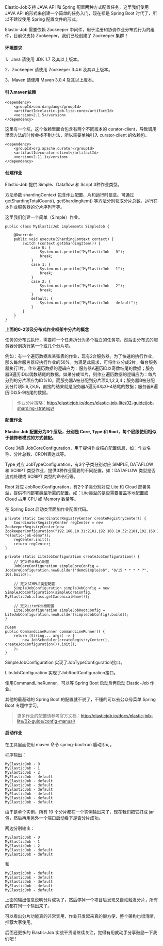 
Elastic-Job支持 JAVA API 和 Spring 配置两种方式配置任务，这里我们使用 JAVA API 的形式来创建一个简单的任务入门，现在都是 Spring Boot 时代了，所以不建议使用 Spring 配置文件的形式。

Elastic-Job 需要依赖 Zookeeper 中间件，用于注册和协调作业分布式行为的组件，目前仅支持 Zookeeper。我们已经创建了 Zookeeper 集群！

#### 环境要求

1、Java 请使用 JDK 1.7 及其以上版本。

2、Zookeeper 请使用 Zookeeper 3.4.6 及其以上版本。

3、Maven 请使用 Maven 3.0.4 及其以上版本。

#### 引入maven依赖

```
<dependency>
    <groupId>com.dangdang</groupId>
    <artifactId>elastic-job-lite-core</artifactId>
    <version>2.1.5</version>
</dependency>
```

这里有一个坑，这个依赖里面会包含有两个不同版本的 curator-client，导致调用里面方法的时候会找不到方法，所以需要单独引入 curator-client 的依赖包。


```
<dependency>
	<groupId>org.apache.curator</groupId>
	<artifactId>curator-client</artifactId>
	<version>2.11.1</version>
</dependency>
```

#### 创建作业

Elastic-Job 提供 Simple、Dataflow 和 Script 3种作业类型。

方法参数 shardingContext 包含作业配置、片和运行时信息。可通过 getShardingTotalCount(), getShardingItem() 等方法分别获取分片总数，运行在本作业服务器的分片序列号等。

这里我们创建一个简单（Simple）作业。

```
public class MyElasticJob implements SimpleJob {

	@Override
	public void execute(ShardingContext context) {
		switch (context.getShardingItem()) {
			case 0: {
				System.out.println("MyElasticJob - 0");
				break;
			}
			case 1: {
				System.out.println("MyElasticJob - 1");
				break;
			}
			case 2: {
				System.out.println("MyElasticJob - 2");
				break;
			}
			default: {
				System.out.println("MyElasticJob - default");
			}
		}
	}
}

```

**上面的0-2涉及分布式作业框架中分片的概念**

任务的分布式执行，需要将一个任务拆分为多个独立的任务项，然后由分布式的服务器分别执行某一个或几个分片项。

例如：有一个遍历数据库某张表的作业，现有2台服务器。为了快速的执行作业，那么每台服务器应执行作业的50%。为满足此需求，可将作业分成2片，每台服务器执行1片。作业遍历数据的逻辑应为：服务器A遍历ID以奇数结尾的数据；服务器B遍历ID以偶数结尾的数据。如果分成10片，则作业遍历数据的逻辑应为：每片分到的分片项应为ID%10，而服务器A被分配到分片项0,1,2,3,4；服务器B被分配到分片项5,6,7,8,9，直接的结果就是服务器A遍历ID以0-4结尾的数据；服务器B遍历ID以5-9结尾的数据。

> 作业分片策略：http://elasticjob.io/docs/elastic-job-lite/02-guide/job-sharding-strategy/

#### 配置作业

**Elastic-Job 配置分为3个层级，分别是 Core, Type 和 Root，每个层级使用相似于装饰者模式的方式装配。**

Core 对应 JobCoreConfiguration，用于提供作业核心配置信息，如：作业名称、分片总数、CRON表达式等。

Type 对应 JobTypeConfiguration，有3个子类分别对应 SIMPLE, DATAFLOW 和 SCRIPT 类型作业，提供3种作业需要的不同配置，如：DATAFLOW 类型是否流式处理或 SCRIPT 类型的命令行等。

Root 对应 JobRootConfiguration，有2个子类分别对应 Lite 和 Cloud 部署类型，提供不同部署类型所需的配置，如：Lite类型的是否需要覆盖本地配置或 Cloud 占用 CPU 或 Memory 数量等。

在 Spring Boot 启动类里面加作业配置代码。

```
private static CoordinatorRegistryCenter createRegistryCenter() {
    CoordinatorRegistryCenter regCenter = new ZookeeperRegistryCenter(new ZookeeperConfiguration("192.168.10.31:2181,192.168.10.32:2181,192.168.10.33:2181", "elastic-job-demo"));
    regCenter.init();
    return regCenter;
}

private static LiteJobConfiguration createJobConfiguration() {
    // 定义作业核心配置
    JobCoreConfiguration simpleCoreConfig = JobCoreConfiguration.newBuilder("demoSimpleJob", "0/15 * * * * ?", 10).build();
    
    // 定义SIMPLE类型配置
    SimpleJobConfiguration simpleJobConfig = new SimpleJobConfiguration(simpleCoreConfig, MyElasticJob.class.getCanonicalName());
    
    // 定义Lite作业根配置
    LiteJobConfiguration simpleJobRootConfig = LiteJobConfiguration.newBuilder(simpleJobConfig).build();
}

@Bean
public CommandLineRunner commandLineRunner() {
	return (String... args) -> {
		new JobScheduler(createRegistryCenter(), createJobConfiguration()).init();
	};
}
```

SimpleJobConfiguration 实现了JobTypeConfiguration接口。

LiteJobConfiguration 实现了JobRootConfiguration接口。

使用CommandLineRunner，可以等 Spring Boot 启动后再启动 Elastic-Job 作业。

其他的最基础的 Spring Boot 的配置就不说了，不懂的可以去公众号菜单 Spring Boot 专题中学习。

> 更多作业的配置请参考官方文档：http://elasticjob.io/docs/elastic-job-lite/02-guide/config-manual/

#### 启动作业

在工具里面使用 maven 命令 spring-boot:run 启动即可。

程序输出：

```
MyElasticJob - 0
MyElasticJob - 1
MyElasticJob - 2
MyElasticJob - default
MyElasticJob - default
MyElasticJob - default
MyElasticJob - default
MyElasticJob - default
MyElasticJob - default
MyElasticJob - default
```

由于是单个实例，所有 10 个分片都在一个实例输出来了，现在我们把它打成 jar 包，然后再用另外一个端口启动看下是否分片成功。

两边分别输出：


```
MyElasticJob - 0
MyElasticJob - 1
MyElasticJob - 2
MyElasticJob - default
MyElasticJob - default
```

和

```
MyElasticJob - default
MyElasticJob - default
MyElasticJob - default
MyElasticJob - default
MyElasticJob - default
```

上面的输出信息说明分片成功了，然后停掉一个项目后发现又自动触发分片，所有的都在同一个输出来了。

可以看出分片功能真的非常实用，作业开发起来真的很方便，整个架构也很清晰，推荐大家使用。

后面还更多的 Elastic-Job 实战干货请继续关注，觉得有用就动手分享鼓励一下我们吧！

